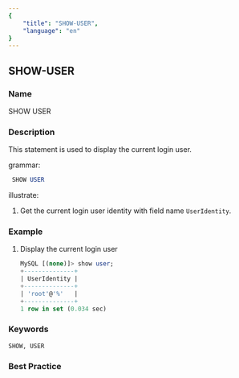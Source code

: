 ```yaml
---
{
    "title": "SHOW-USER",
    "language": "en"
}
---
```


<!--
Licensed to the Apache Software Foundation (ASF) under one
or more contributor license agreements.  See the NOTICE file
distributed with this work for additional information
regarding copyright ownership.  The ASF licenses this file
to you under the Apache License, Version 2.0 (the
"License"); you may not use this file except in compliance
with the License.  You may obtain a copy of the License at

  http://www.apache.org/licenses/LICENSE-2.0

Unless required by applicable law or agreed to in writing,
software distributed under the License is distributed on an
"AS IS" BASIS, WITHOUT WARRANTIES OR CONDITIONS OF ANY
KIND, either express or implied.  See the License for the
specific language governing permissions and limitations
under the License.
-->

## SHOW-USER
### Name
SHOW USER
### Description
This statement is used to display the current login user.

grammar:

```sql
 SHOW USER
```

illustrate:
1. Get the current login user identity with field name `UserIdentity`.

### Example
1. Display the current login user
    
    ```sql
    MySQL [(none)]> show user;
    +--------------+
    | UserIdentity |
    +--------------+
    | 'root'@'%'   |
    +--------------+
    1 row in set (0.034 sec)
    ```

### Keywords

    SHOW, USER

### Best Practice

